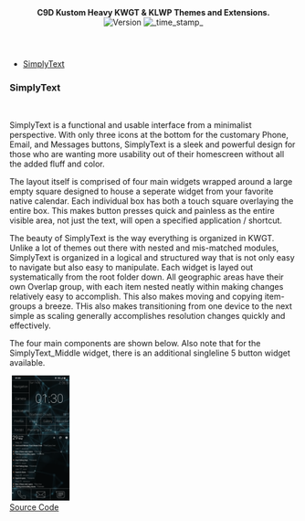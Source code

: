 <head>
<link rel="stylesheet" href="README_style.css">
</head>

<header>
  <div align="center">
    <strong>C9D Kustom Heavy KWGT & KLWP Themes and Extensions.</strong>
  </div>
  <div align="center">
    <!-- Version -->
      <img src="https://img.shields.io/badge/Version-v1.0-blue?style=flat-square"
        alt="Version" />
    <!-- Last Updated -->
      <img src="https://img.shields.io/badge/Updated-May 28, 2022-green.svg?style=flat-square"
        alt="_time_stamp_" />
  </div>
</header>

<section>
  <nav>
    <ul>
      <li><a href="https://github.com/Rescue9/KustomHeavy/tree/main/KWGT/C9D_SimplyText">SimplyText</a></li>
    </ul>
  </nav>

  <article>
    <h1>SimplyText</h1>
    <br />
     <p>SimplyText is a functional and usable interface from a minimalist perspective. With only three icons at the bottom for the customary Phone, Email, and Messages buttons, SimplyText is a sleek and powerful design for those who are wanting more usability out of their homescreen without all the added fluff and color.</p>
      <p>The layout itself is comprised of four main widgets wrapped around a large empty square designed to house a seperate widget from your favorite native calendar. Each individual box has both a touch square overlaying the entire box. This makes button presses quick and painless as the entire visible area, not just the text, will open a specified application / shortcut.</p>
      <p>The beauty of SimplyText is the way everything is organized in KWGT. Unlike a lot of themes out there with nested and mis-matched modules, SimplyText is organized in a logical and structured way that is not only easy to navigate but also easy to manipulate. Each widget is layed out systematically from the root folder down. All geographic areas have their own Overlap group, with each item nested neatly within making changes relatively easy to accomplish. This also makes moving and copying item-groups a breeze. THis also makes transitioning from one device to the next simple as scaling generally accomplishes resolution changes quickly and effectively.</p>
      <p> The four main components are shown below. Also note that for the SimplyText_Middle widget, there is an additional singleline 5 button widget available.</p>
  </article>
  <image>
    <img src="https://github.com/Rescue9/KustomHeavy/blob/cd3e1242cd8be1c38e2c47e5fa0820506082dcc3/KWGT/C9D_SimplyText/C9D_SimplyText_Overview.png?raw=true" width="20%" alt="SimplyText Overview"/>
  </image>
</section>

<footer>
  <a href="https://github.com/Rescue9/KustomHeavy">
    Source Code
  </a> 
</footer>
